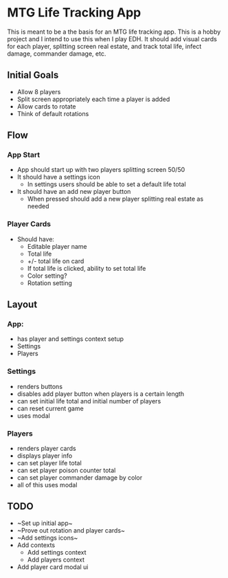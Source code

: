 # MTG Life Tracking App

This is meant to be a the basis for an MTG life tracking app. This is a hobby project and I intend to use this when I play EDH. It should add visual cards for each player, splitting screen real estate, and track total life, infect damage, commander damage, etc.

## Initial Goals

- Allow 8 players
- Split screen appropriately each time a player is added
- Allow cards to rotate
- Think of default rotations

## Flow

### App Start

- App should start up with two players splitting screen 50/50
- It should have a settings icon
  - In settings users should be able to set a default life total
- It should have an add new player button
  - When pressed should add a new player splitting real estate as needed

### Player Cards

- Should have:
  - Editable player name
  - Total life
  - +/- total life on card
  - If total life is clicked, ability to set total life
  - Color setting?
  - Rotation setting

## Layout

### App: 
- has player and settings context setup
- Settings
- Players

### Settings
- renders buttons
- disables add player button when players is a certain length
- can set initial life total and initial number of players
- can reset current game 
- uses modal

### Players
- renders player cards
- displays player info
- can set player life total
- can set player poison counter total
- can set player commander damage by color
- all of this uses modal

## TODO

- ~Set up initial app~
- ~Prove out rotation and player cards~
- ~Add settings icons~
- Add contexts
  - Add settings context
  - Add players context 
- Add player card modal ui
